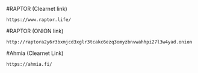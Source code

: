 #RAPTOR (Clearnet link)
```
https://www.raptor.life/
```

#RAPTOR (ONION link)
```
http://raptora2y6r3bxmjcd3xglr3tcakc6ezq3omyzbnvwahhpi27l3w4yad.onion
```

#Ahmia (Clearnet Link)
```
https://ahmia.fi/
```
